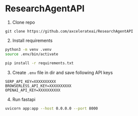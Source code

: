 # ResearchAgentAPI

1. Clone repo
```
git clone https://github.com/axcelerateai/ResearchAgentAPI
```

2. Install requirements

```bash
python3 -m venv .venv
source .env/bin/activate

pip install -r requirements.txt
```

3. Create `.env` file in dir and save following API keys

```
SERP_API_KEY=XXXXXXXXXX
BROWSERLESS_API_KEY=XXXXXXXXXX
OPENAI_API_KEY=XXXXXXXXXX
```

4. Run fastapi

```bash
uvicorn app:app --host 0.0.0.0 --port 8000
```
